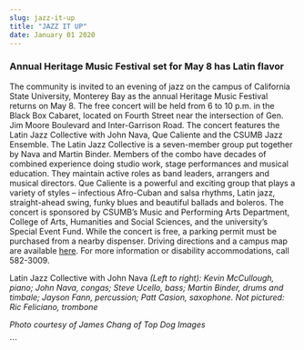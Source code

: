 ```yaml
---
slug: jazz-it-up
title: "JAZZ IT UP"
date: January 01 2020
---
```


 
<h3>Annual Heritage Music Festival set for May 8 has Latin flavor</h3>
<p>
  The community is invited to an evening of jazz on the campus of California
  State University, Monterey Bay as the annual Heritage Music Festival returns
  on May 8. The free concert will be held from 6 to 10 p.m. in the Black Box
  Cabaret, located on Fourth Street near the intersection of Gen. Jim Moore
  Boulevard and Inter-Garrison Road. The concert features the Latin Jazz
  Collective with John Nava, Que Caliente and the CSUMB Jazz Ensemble. The Latin
  Jazz Collective is a seven-member group put together by Nava and Martin
  Binder. Members of the combo have decades of combined experience doing studio
  work, stage performances and musical education. They maintain active roles as
  band leaders, arrangers and musical directors. Que Caliente is a powerful and
  exciting group that plays a variety of styles – infectious Afro-Cuban and
  salsa rhythms, Latin jazz, straight-ahead swing, funky blues and beautiful
  ballads and boleros. The concert is sponsored by CSUMB’s Music and Performing
  Arts Department, College of Arts, Humanities and Social Sciences, and the
  university’s Special Event Fund. While the concert is free, a parking permit
  must be purchased from a nearby dispenser. Driving directions and a campus map
  are available <a href="https://csumb.edu/maps">here</a>. For more information
  or disability accommodations, call 582-3009.
</p>
<p>
  Latin Jazz Collective with John Nava
  <em
    >(Left to right): Kevin McCullough, piano; John Nava, congas; Steve Ucello,
    bass; Martin Binder, drums and timbale; Jayson Fann, percussion; Patt
    Casion, saxophone. Not pictured: Ric Feliciano, trombone</em
  >
</p>
<p><em>Photo courtesy of James Chang of Top Dog Images</em></p>
<p></p>
```
